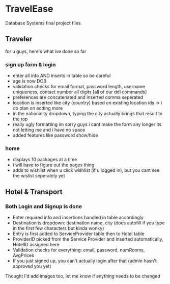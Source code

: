 # TravelEase
Database Systems final project files.

## Traveler
for u guys, here's what ive done so far

### sign up form & login
- enter all info AND inserts in table so be careful
- age is now DOB
- validation checks for email format, password length, username uniqueness, contact number all digits [all of our ddl commands]
- preferences are concatenated and inserted comma seperated
- location is inserted like city (country) based on existing location ids -> i do plan on adding more
- in the nationality dropdown, typing the city actually brings that result to the top
- really ugly formatting im sorry guys i cant make the form any longer its not letting me and i have no space
- added features like password show/hide

### home
- displays 10 packages at a time
- i will have to figure out the pages thing
- adds to wishlist when u click wishlist (if u logged in), but you cant see the wislist seperately yet

## Hotel & Transport
### Both Login and Signup is done 
- Enter required info and insertions handled in table accordingly
- Destination is dropdown: destination name, city (does autofill if you type in the first few characters but kinda wonky)
- Entry is first added to ServiceProvider table then to Hotel table
- ProviderID picked from the Service Provider and inserted automatically, HotelID assigned here
- Validation checks for everything: email, password, numRooms, AvgPrices
- If you just signed up, you can't actually login after that (admin hasn't approved you yet)

Thought I'd add images too, let me know if anything needs to be changed




